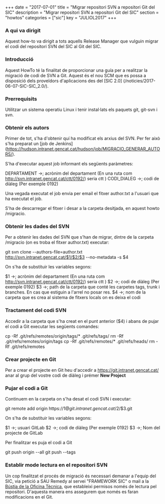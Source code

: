 +++
date = "2017-07-01"
title = "Migrar repositori SVN a repositori Git del SIC"
description = "Migrar repositori SVN a repositori Git del SIC"
section = "howtos"
categories = ["sic"]
key = "JULIOL2017"
+++

### A qui va dirigit

Aquest how-to va dirigit a tots aquells Release Manager que vulguin migrar el codi del repositori SVN del SIC al Git del SIC.

### Introducció

Aquest HowTo té la finalitat de proporcionar una guía per a realitzar la migració de codi de SVN a Git. Aquest és el nou SCM que es possa a disposició dels proveïdors d'aplicacions des del [SIC 2.0] (/noticies/2017-06-07-SIC-SIC_2.0/).

### Prerrequisits

Utilitzar un sistema operatiu Linux i tenir instal·lats els paquets git, git-svn i svn.

### Obtenir els autors

Primer de tot, s'ha d'obtenir quí ha modificat els arxius del SVN. Per fer això s'ha preparat un [job de Jenkins] (https://hudson.intranet.gencat.cat/hudson/job/MIGRACIO_GENERAR_AUTORS/).

S'ha d'executar aquest job informant els següents paràmetres:

DEPARTAMENT ->; acrònim del departament (En una ruta com http://svn.intranet.gencat.cat/ctt/0192/) seria ctt )
CODI_DIALEG ->; codi de diàleg (Per exemple 0192)

Una vegada executat el job envia per email el fitxer author.txt a l'usuari que ha executat el job.

S'ha de descarregar el fitxer i desar a la carpeta desitjada, en aquest howto /migracio.

### Obtenir les dades del SVN

Per a obtenir les dades del SVN que s'han de migrar, dintre de la carpeta /migracio (on es troba el fitxer author.txt) executar:

git svn clone --authors-file=author.txt http://svn.intranet.gencat.cat/$1/$2/$3 --no-metadata -s $4

On s'ha de substituir les variables segons:

$1 ->; acrònim del departament (En una ruta com http://svn.intranet.gencat.cat/ctt/0192/) seria ctt )
$2 ->; codi de diàleg (Per exemple 0192)
$3 ->; path de la carpeta que conté les carpetes tags, trunk i branches. En cas que estiguin a l'arrel no posar res.
$4 ->; nom de la carpeta que es crea al sistema de fitxers locals on es deixa el codi

### Tractament del codi SVN

Accedir a la carpeta que s'ha creat en el punt anterior ($4) i abans de pujar el codi a Git executar les següents comandes:

cp -Rf .git/refs/remotes/origin/tags/* .git/refs/tags/
rm -Rf .git/refs/remotes/origin/tags
cp -Rf .git/refs/remotes/* .git/refs/heads/
rm -Rf .git/refs/remotes

### Crear projecte en Git

Per a crear el projecte en Git heu d'accedir a https://git.intranet.gencat.cat/ anar al grup del vostre codi de diàleg i prémer **New Project**

### Pujar el codi a Git

Continuem en la carpeta on s'ha desat el codi SVN i executar:

git remote add origin https://$1@git.intranet.gencat.cat/$2/$3.git

On s'ha de substituir les variables segons:

$1 ->; usuari GitLab
$2 ->; codi de diàleg (Per exemple 0192)
$3 ->; Nom del projecte de GitLab

Per finalitzar es puja el codi a Git

git push origin --all
git push --tags

### Establir mode lectura en el repositori SVN

Un cop finalitzat el procés de migració és necessari demanar a l'equip del SIC, via petició a SAU Remedy al servei "FRAMEWORK SIC" o mail a la [Bústia de la Oficina Tècnica](mailto:oficina-tecnica.canigo.ctti@gencat.cat), que estableixi permisos només de lectura pel repositori. D'aquesta manera ens assegurem que només es faran modificacions en el Git.
